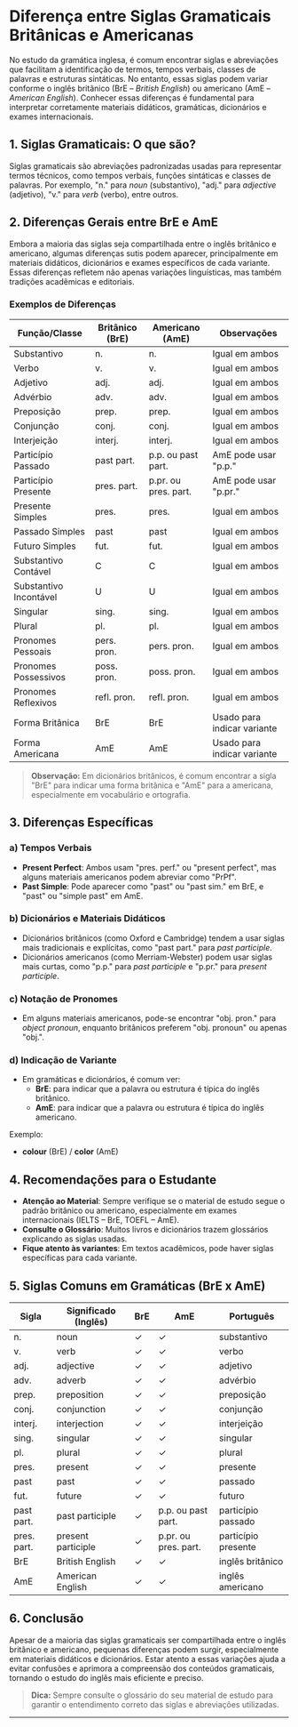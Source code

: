 
# Diferença entre Siglas Gramaticais Britânicas e Americanas

No estudo da gramática inglesa, é comum encontrar siglas e abreviações que facilitam a identificação de termos, tempos verbais, classes de palavras e estruturas sintáticas. No entanto, essas siglas podem variar conforme o inglês britânico (BrE – *British English*) ou americano (AmE – *American English*). Conhecer essas diferenças é fundamental para interpretar corretamente materiais didáticos, gramáticas, dicionários e exames internacionais.

## 1. Siglas Gramaticais: O que são?

Siglas gramaticais são abreviações padronizadas usadas para representar termos técnicos, como tempos verbais, funções sintáticas e classes de palavras. Por exemplo, "n." para *noun* (substantivo), "adj." para *adjective* (adjetivo), "v." para *verb* (verbo), entre outros.

## 2. Diferenças Gerais entre BrE e AmE

Embora a maioria das siglas seja compartilhada entre o inglês britânico e americano, algumas diferenças sutis podem aparecer, principalmente em materiais didáticos, dicionários e exames específicos de cada variante. Essas diferenças refletem não apenas variações linguísticas, mas também tradições acadêmicas e editoriais.

### Exemplos de Diferenças

| Função/Classe         | Britânico (BrE) | Americano (AmE) | Observações |
|----------------------|-----------------|-----------------|-------------|
| Substantivo          | n.              | n.              | Igual em ambos |
| Verbo                | v.              | v.              | Igual em ambos |
| Adjetivo             | adj.            | adj.            | Igual em ambos |
| Advérbio             | adv.            | adv.            | Igual em ambos |
| Preposição           | prep.           | prep.           | Igual em ambos |
| Conjunção            | conj.           | conj.           | Igual em ambos |
| Interjeição          | interj.         | interj.          | Igual em ambos |
| Particípio Passado   | past part.      | p.p. ou past part. | AmE pode usar "p.p." |
| Particípio Presente  | pres. part.     | p.pr. ou pres. part. | AmE pode usar "p.pr." |
| Presente Simples     | pres.           | pres.           | Igual em ambos |
| Passado Simples      | past            | past            | Igual em ambos |
| Futuro Simples       | fut.            | fut.            | Igual em ambos |
| Substantivo Contável | C               | C               | Igual em ambos |
| Substantivo Incontável | U             | U               | Igual em ambos |
| Singular             | sing.           | sing.           | Igual em ambos |
| Plural               | pl.             | pl.             | Igual em ambos |
| Pronomes Pessoais    | pers. pron.     | pers. pron.     | Igual em ambos |
| Pronomes Possessivos | poss. pron.     | poss. pron.     | Igual em ambos |
| Pronomes Reflexivos  | refl. pron.     | refl. pron.     | Igual em ambos |
| Forma Britânica      | BrE             | BrE             | Usado para indicar variante |
| Forma Americana      | AmE             | AmE             | Usado para indicar variante |

> **Observação:** Em dicionários britânicos, é comum encontrar a sigla "BrE" para indicar uma forma britânica e "AmE" para a americana, especialmente em vocabulário e ortografia.

## 3. Diferenças Específicas

### a) Tempos Verbais

- **Present Perfect**: Ambos usam "pres. perf." ou "present perfect", mas alguns materiais americanos podem abreviar como "PrPf".
- **Past Simple**: Pode aparecer como "past" ou "past sim." em BrE, e "past" ou "simple past" em AmE.

### b) Dicionários e Materiais Didáticos

- Dicionários britânicos (como Oxford e Cambridge) tendem a usar siglas mais tradicionais e explícitas, como "past part." para *past participle*.
- Dicionários americanos (como Merriam-Webster) podem usar siglas mais curtas, como "p.p." para *past participle* e "p.pr." para *present participle*.

### c) Notação de Pronomes

- Em alguns materiais americanos, pode-se encontrar "obj. pron." para *object pronoun*, enquanto britânicos preferem "obj. pronoun" ou apenas "obj.".

### d) Indicação de Variante

- Em gramáticas e dicionários, é comum ver:
  - **BrE**: para indicar que a palavra ou estrutura é típica do inglês britânico.
  - **AmE**: para indicar que a palavra ou estrutura é típica do inglês americano.

Exemplo:
- **colour** (BrE) / **color** (AmE)

## 4. Recomendações para o Estudante

- **Atenção ao Material**: Sempre verifique se o material de estudo segue o padrão britânico ou americano, especialmente em exames internacionais (IELTS – BrE, TOEFL – AmE).
- **Consulte o Glossário**: Muitos livros e dicionários trazem glossários explicando as siglas usadas.
- **Fique atento às variantes**: Em textos acadêmicos, pode haver siglas específicas para cada variante.

## 5. Siglas Comuns em Gramáticas (BrE x AmE)

| Sigla         | Significado (Inglês) | BrE | AmE | Português |
|---------------|----------------------|-----|-----|-----------|
| n.            | noun                 | ✓   | ✓   | substantivo |
| v.            | verb                 | ✓   | ✓   | verbo |
| adj.          | adjective            | ✓   | ✓   | adjetivo |
| adv.          | adverb               | ✓   | ✓   | advérbio |
| prep.         | preposition          | ✓   | ✓   | preposição |
| conj.         | conjunction          | ✓   | ✓   | conjunção |
| interj.       | interjection         | ✓   | ✓   | interjeição |
| sing.         | singular             | ✓   | ✓   | singular |
| pl.           | plural               | ✓   | ✓   | plural |
| pres.         | present              | ✓   | ✓   | presente |
| past          | past                 | ✓   | ✓   | passado |
| fut.          | future               | ✓   | ✓   | futuro |
| past part.    | past participle      | ✓   | p.p. ou past part. | particípio passado |
| pres. part.   | present participle   | ✓   | p.pr. ou pres. part. | particípio presente |
| BrE           | British English      | ✓   | ✓   | inglês britânico |
| AmE           | American English     | ✓   | ✓   | inglês americano |

## 6. Conclusão

Apesar de a maioria das siglas gramaticais ser compartilhada entre o inglês britânico e americano, pequenas diferenças podem surgir, especialmente em materiais didáticos e dicionários. Estar atento a essas variações ajuda a evitar confusões e aprimora a compreensão dos conteúdos gramaticais, tornando o estudo do inglês mais eficiente e preciso.

> **Dica:** Sempre consulte o glossário do seu material de estudo para garantir o entendimento correto das siglas e abreviações utilizadas.

---
```
